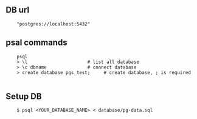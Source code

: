 ## DB url
```
    "postgres://localhost:5432"
```

## psal commands
```
    psql
    > \l                      # list all database
    > \c dbname               # connect database
    > create database pgs_test;     # create database, ; is required


```

## Setup DB
```
    $ psql <YOUR_DATABASE_NAME> < database/pg-data.sql
```
